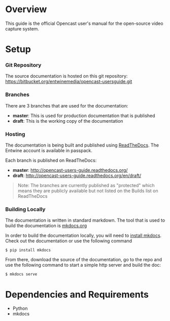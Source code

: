 # Overview

This guide is the official Opencast user's manual for the open-source video capture system.

# Setup

### Git Repository
The source documentation is hosted on this git repository: https://bitbucket.org/entwinemedia/opencast-usersguide.git

### Branches
There are 3 branches that are used for the documentation:

* **master**: This is used for production documentation that is published
* **draft**: This is the working copy of the documentation

### Hosting

The documentation is being built and published using [ReadTheDocs](http://readthedocs.org/). The Entwine account is available in passpack.

Each branch is published on ReadTheDocs:

* **master**: http://opencast-users-guide.readthedocs.org/
* **draft**: http://opencast-users-guide.readthedocs.org/en/draft/

> Note: The branches are currently published as "protected" which means they are publicly available but not listed on the Builds list on ReadTheDocs

### Building Locally
The documentation is written in standard markdown. The tool that is used to build the documentation is [mkdocs.org](http://www.mkdocs.org/)

In order to build the documentation locally, you will need to [install mkdocs](http://www.mkdocs.org/#installation). Check out the documentation or use the following command

```
$ pip install mkdocs
```

From there, download the source of the documentation, go to the repo and use the following command to start a simple http server and build the doc:

```
$ mkdocs serve
```

# Dependencies and Requirements

* Python
* mkdocs
